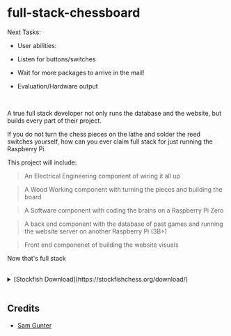 # full-stack-chessboard

Next Tasks:

- User abilities:

- Listen for buttons/switches

- Wait for more packages to arrive in the mail!

- Evaluation/Hardware output

<br>


A true full stack developer not only runs the database and the website, but builds every part of their project. 

If you do not turn the chess pieces on the lathe and solder the reed switches yourself, how can you ever claim full stack for just running the Raspberry Pi.


This project will include: 

> An Electrical Engineering component of wiring it all up

> A Wood Working component with turning the pieces and building the board

> A Software component with coding the brains on a Raspberry Pi Zero

> A back end component with the database of past games and running the website server on another Raspberry Pi (3B+)

> Front end componenet of building the website visuals

Now that's full stack

<br>


<details>
 <summary>[Stockfish Download](https://stockfishchess.org/download/) </summary>

```
Compiled by running ["sudo make -j4 profile-build ARCH=armv7 LDFLAGS="-latomic -lpthread -lgcov"](https://www.raspberrypi.org/forums/viewtopic.php?t=245878) on the source code
```
</details>


<br>

## Credits
- [Sam Gunter](https://github.com/2kofawsome)